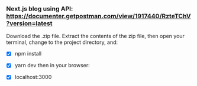 ### Next.js blog using API: https://documenter.getpostman.com/view/1917440/RzteTChV?version=latest

 Download the .zip file. Extract the contents of the zip file, then open your terminal, change to the project directory, and:

- [x] npm install
- [x] yarn dev
  then in your browser:
- [x] localhost:3000




